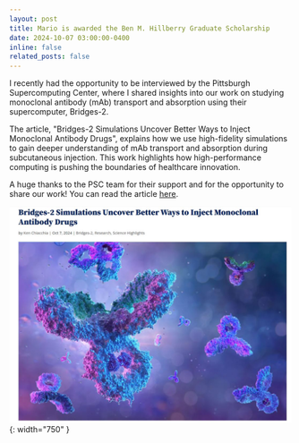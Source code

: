 ```yaml
---
layout: post
title: Mario is awarded the Ben M. Hillberry Graduate Scholarship
date: 2024-10-07 03:00:00-0400
inline: false
related_posts: false
---
```

 I recently had the opportunity to be interviewed by the Pittsburgh Supercomputing Center, where I shared insights into our work on studying monoclonal antibody (mAb) transport and absorption using their supercomputer, Bridges-2. 

The article, "Bridges-2 Simulations Uncover Better Ways to Inject Monoclonal Antibody Drugs", explains how we use high-fidelity simulations to gain deeper understanding of mAb transport and absorption during subcutaneous injection. This work highlights how high-performance computing is pushing the boundaries of healthcare innovation.

A huge thanks to the PSC team for their support and for the opportunity to share our work! You can read the article [here](https://www.psc.edu/mabs/).

![Hillberry](/assets/img/PSC.JPG){: width="750" }


